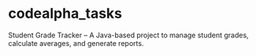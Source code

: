 # codealpha_tasks
Student Grade Tracker – A Java-based project to manage student grades, calculate averages, and generate reports. 
